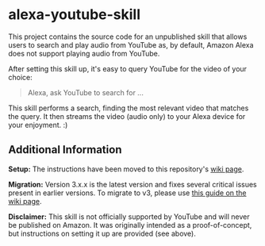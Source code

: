 # alexa-youtube-skill

This project contains the source code for an unpublished skill that allows users to search and play audio from YouTube
as, by default, Amazon Alexa does not support playing audio from YouTube.

After setting this skill up, it's easy to query YouTube for the video of your choice:

> Alexa, ask YouTube to search for ... 

This skill performs a search, finding the most relevant video that matches the query. 
It then streams the video (audio only) to your Alexa device for your enjoyment. :)

## Additional Information

__Setup:__ The instructions have been moved to this repository's [wiki page](https://github.com/dmhacker/alexa-youtube-skill/wiki).

__Migration:__ Version 3.x.x is the latest version and fixes several critical issues present in earlier versions. 
To migrate to v3, please use [this guide on the wiki page](https://github.com/dmhacker/alexa-youtube-skill/wiki/Migrating-to-Version-3).

__Disclaimer:__ This skill is not officially supported by YouTube and will never be published on Amazon. 
It was originally intended as a proof-of-concept, but instructions on setting it up are provided (see above).
